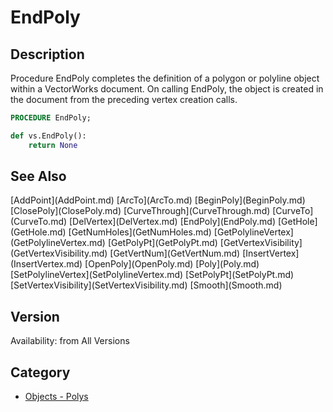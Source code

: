 # EndPoly

## Description
Procedure EndPoly completes the definition of a polygon or polyline object within a VectorWorks document. On calling EndPoly, the object is created in the document from the preceding vertex creation calls.

```pascal
PROCEDURE EndPoly;
```

```python
def vs.EndPoly():
    return None
```

## See Also
<listTable indent="1" cols="4">
[AddPoint](AddPoint.md)
[ArcTo](ArcTo.md)
[BeginPoly](BeginPoly.md)
[ClosePoly](ClosePoly.md)
[CurveThrough](CurveThrough.md)
[CurveTo](CurveTo.md)
[DelVertex](DelVertex.md)
[EndPoly](EndPoly.md)
[GetHole](GetHole.md)
[GetNumHoles](GetNumHoles.md)
[GetPolylineVertex](GetPolylineVertex.md)
[GetPolyPt](GetPolyPt.md)
[GetVertexVisibility](GetVertexVisibility.md)
[GetVertNum](GetVertNum.md)
[InsertVertex](InsertVertex.md)
[OpenPoly](OpenPoly.md)
[Poly](Poly.md)
[SetPolylineVertex](SetPolylineVertex.md)
[SetPolyPt](SetPolyPt.md)
[SetVertexVisibility](SetVertexVisibility.md)
[Smooth](Smooth.md)
</listTable>

## Version
Availability: from All Versions

## Category
* [Objects - Polys](../Categories/Objects%20-%20Polys.md)
